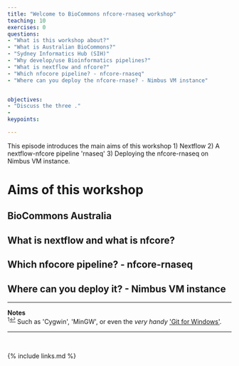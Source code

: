 ```yaml
---
title: "Welcome to BioCommons nfcore-rnaseq workshop"
teaching: 10
exercises: 0
questions:
- "What is this workshop about?"
- "What is Australian BioCommons?"
- "Sydney Informatics Hub (SIH)"
- "Why develop/use Bioinformatics pipelines?"
- "What is nextflow and nfcore?"
- "Which nfocore pipeline? - nfcore-rnaseq"
- "Where can you deploy the nfcore-rnase? - Nimbus VM instance"


objectives:
- "Discuss the three ."
- 
keypoints:

---
```

This episode introduces the main aims of this workshop 1) Nextflow 2) A nextflow-nfcore pipeline 'rnaseq' 3) Deploying the nfcore-rnaseq on Nimbus VM instance.

# Aims of this workshop



## BioCommons Australia


## What is nextflow and what is nfcore?


## Which nfocore pipeline? - nfcore-rnaseq


## Where can you deploy it? - Nimbus VM instance

___
**Notes**   
<sup id="f1">1[↩](#a1)</sup> Such as 'Cygwin', 'MinGW', or even the _very handy_ ['Git for Windows'](https://gitforwindows.org/).

___
<br>



{% include links.md %}
